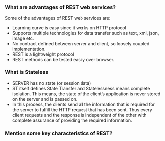 ### What are advantages of REST web services?
Some of the advantages of REST web services are:

-   Learning curve is easy since it works on HTTP protocol
-   Supports multiple technologies for data transfer such as text, xml, json, image etc.
-   No contract defined between server and client, so loosely coupled implementation.
-   REST is a lightweight protocol
-   REST methods can be tested easily over browser.
### What is Stateless
- SERVER has no state (or session data)
- ST itself defines State Transfer and Statelessness means complete isolation. This means, the state of the client’s application is never stored on the server and is passed on.
- In this process, the clients send all the information that is required for the server to fulfill the HTTP request that has been sent. Thus every client requests and the response is independent of the other with complete assurance of providing the required information.
### Mention some key characteristics of REST?
<!--stackedit_data:
eyJoaXN0b3J5IjpbLTE2NDUzMDU5NDVdfQ==
-->